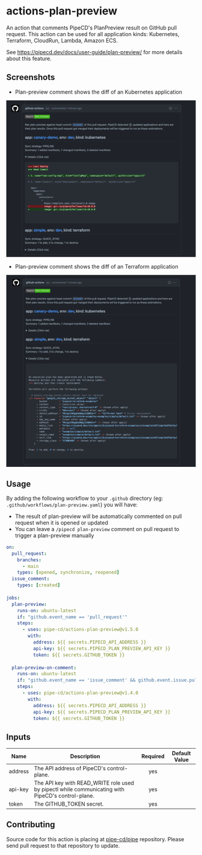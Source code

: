 # actions-plan-preview

An action that comments PipeCD's PlanPreview result on GitHub pull request. This action can be used for all application kinds: Kubernetes, Terraform, CloudRun, Lambda, Amazon ECS.

See https://pipecd.dev/docs/user-guide/plan-preview/ for more details about this feature.

## Screenshots

- Plan-preview comment shows the diff of an Kubernetes application

![](/assets/plan-preview-comment-kubernetes.png)

- Plan-preview comment shows the diff of an Terraform application

![](/assets/plan-preview-comment-terraform.png)

## Usage

By adding the following workflow to your `.github` directory (eg: `.github/workflows/plan-preview.yaml`) you will have:

- The result of plan-preview will be automatically commented on pull request when it is opened or updated 
- You can leave a `/pipecd plan-preview` comment on pull request to trigger a plan-preview manually


``` yaml
on:
  pull_request:
    branches:
      - main
    types: [opened, synchronize, reopened]
  issue_comment:
    types: [created]

jobs:
  plan-preview:
    runs-on: ubuntu-latest
    if: "github.event_name == 'pull_request'"
    steps:
      - uses: pipe-cd/actions-plan-preview@v1.5.0
        with:
          address: ${{ secrets.PIPECD_API_ADDRESS }}
          api-key: ${{ secrets.PIPECD_PLAN_PREVIEW_API_KEY }}
          token: ${{ secrets.GITHUB_TOKEN }}

  plan-preview-on-comment:
    runs-on: ubuntu-latest
    if: "github.event_name == 'issue_comment' && github.event.issue.pull_request && startsWith(github.event.comment.body, '/pipecd plan-preview')"
    steps:
      - uses: pipe-cd/actions-plan-preview@v1.4.0
        with:
          address: ${{ secrets.PIPECD_API_ADDRESS }}
          api-key: ${{ secrets.PIPECD_PLAN_PREVIEW_API_KEY }}
          token: ${{ secrets.GITHUB_TOKEN }}
```

## Inputs

| Name                            | Description                                                                                       | Required | Default Value |
|---------------------------------|---------------------------------------------------------------------------------------------------|:--------:|:-------------:|
| address                         | The API address of PipeCD's control-plane.                                                        |    yes   |               |
| api-key                         | The API key with READ_WRITE role used by pipectl while communicating with PipeCD's control-plane. |    yes   |               |
| token                           | The GITHUB_TOKEN secret.                                                                          |    yes   |               |

## Contributing

Source code for this action is placing at [pipe-cd/pipe](https://github.com/pipe-cd/pipe/tree/master/dockers/actions-plan-preview) repository.
Please send pull request to that repository to update.
